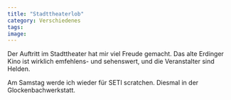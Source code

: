 ```yaml
---
title: "Stadttheaterlob"
category: Verschiedenes
tags: 
image: 
---
```


Der Auftritt im Stadttheater hat mir viel Freude gemacht. Das alte Erdinger Kino ist wirklich emfehlens- und sehenswert, und die Veranstalter sind Helden.  

Am Samstag werde ich wieder für SETI scratchen. Diesmal in der Glockenbachwerkstatt.

